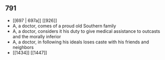 ## 791
- [[697 | 697a]] [[926]] 
- A, a doctor, comes of a proud old Southern family
- A, a doctor, considers it his duty to give medical assistance to outcasts and the morally inferior
- A, a doctor, in following his ideals loses caste with his friends and neighbors
- [[1434]] [[1447]] 

